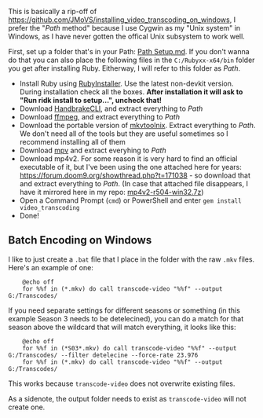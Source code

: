 This is basically a rip-off of https://github.com/JMoVS/installing_video_transcoding_on_windows, I prefer the "_Path_ method" because I use Cygwin as my "Unix system" in Windows, as I have never gotten the offical Unix subsystem to work well.

First, set up a folder that's in your Path: [Path Setup.md](https://github.com/lambdan/Setup/blob/master/Windows/Path%20Setup.md). If you don't wanna do that you can also place the following files in the `C:/Rubyxx-x64/bin` folder you get after installing Ruby. Eitherway, I will refer to this folder as _Path_.

- Install Ruby using [RubyInstaller](https://rubyinstaller.org/downloads/). Use the latest non-devkit version. During installation check all the boxes. **After installation it will ask to "Run ridk install to setup...", uncheck that!**
- Download [HandbrakeCLI](https://handbrake.fr/downloads2.php), and extract everything to _Path_
- Download [ffmpeg](http://ffmpeg.zeranoe.com/builds/), and extract everything to _Path_
- Download the portable version of [mkvtoolnix](https://www.fosshub.com/MKVToolNix.html). Extract everything to _Path_. We don't need all of the tools but they are useful sometimes so I recommend installing all of them
- Download [mpv](https://mpv.io/installation/) and extract everyhing to _Path_
- Download mp4v2. For some reason it is very hard to find an official executable of it, but I've been using the one attached here for years: https://forum.doom9.org/showthread.php?t=171038 - so download that and extract everything to _Path_. (In case that attached file disappears, I have it mirrored here in my repo: [mp4v2-r504-win32.7z](https://github.com/lambdan/Setup/raw/master/Windows/Packages/mp4v2-r504-win32.7z))
- Open a Command Prompt (`cmd`) or PowerShell and enter `gem install video_transcoding`
- Done!

## Batch Encoding on Windows

I like to just create a `.bat` file that I place in the folder with the raw `.mkv` files. Here's an example of one:

		@echo off
		for %%f in (*.mkv) do call transcode-video "%%f" --output G:/Transcodes/

If you need separate settings for different seasons or something (in this example Season 3 needs to be detelecined), you can do a match for that season above the wildcard that will match everything, it looks like this:

		@echo off
		for %%f in (*S03*.mkv) do call transcode-video "%%f" --output G:/Transcodes/ --filter detelecine --force-rate 23.976
		for %%f in (*.mkv) do call transcode-video "%%f" --output G:/Transcodes/

This works because `transcode-video` does not overwrite existing files.

As a sidenote, the output folder needs to exist as `transcode-video` will not create one.